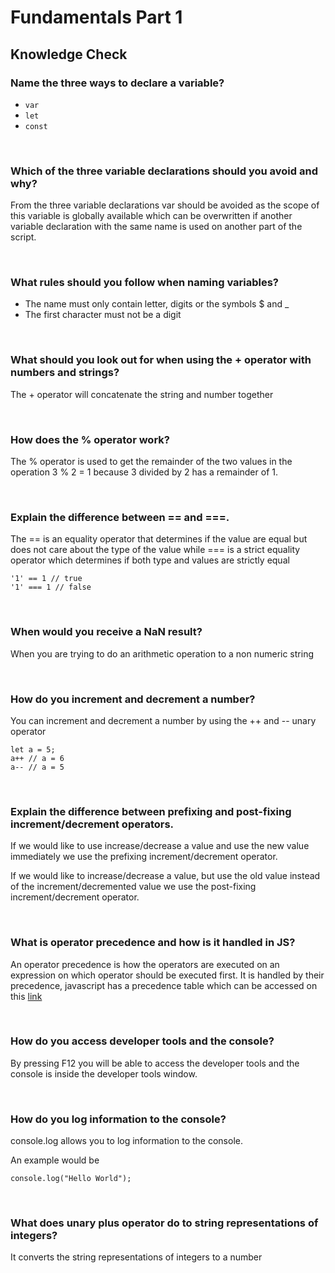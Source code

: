 # Fundamentals Part 1

## Knowledge Check

### Name the three ways to declare a variable?

- `var`
- `let`
- `const`

<br />

### Which of the three variable declarations should you avoid and why?

From the three variable declarations var should be avoided as the scope of this variable is globally available which can be overwritten if another variable declaration with the same name is used on another part of the script.

<br />

### What rules should you follow when naming variables?

- The name must only contain letter, digits or the symbols $ and \_
- The first character must not be a digit

<br />

### What should you look out for when using the + operator with numbers and strings?

The + operator will concatenate the string and number together

<br />

### How does the % operator work?

The % operator is used to get the remainder of the two values in the operation 3 % 2 = 1 because 3 divided by 2 has a remainder of 1.

<br />

### Explain the difference between == and ===.

The == is an equality operator that determines if the value are equal but does not care about the type of the value while === is a strict equality operator which determines if both type and values are strictly equal

```
'1' == 1 // true
'1' === 1 // false
```

<br />

### When would you receive a NaN result?

When you are trying to do an arithmetic operation to a non numeric string

<br />

### How do you increment and decrement a number?

You can increment and decrement a number by using the ++ and -- unary operator

```
let a = 5;
a++ // a = 6
a-- // a = 5

```

<br />

### Explain the difference between prefixing and post-fixing increment/decrement operators.

If we would like to use increase/decrease a value and use the new value immediately we use the prefixing increment/decrement operator.

If we would like to increase/decrease a value, but use the old value instead of the increment/decremented value we use the post-fixing increment/decrement operator.

<br />

### What is operator precedence and how is it handled in JS?

An operator precedence is how the operators are executed on an expression on which operator should be executed first.
It is handled by their precedence, javascript has a precedence table which can be accessed on this [link](https://developer.mozilla.org/en-US/docs/Web/JavaScript/Reference/Operators/Operator_Precedence)

<br />

### How do you access developer tools and the console?

By pressing F12 you will be able to access the developer tools and the console is inside the developer tools window.

<br />

### How do you log information to the console?

console.log allows you to log information to the console.

An example would be

```
console.log("Hello World");
```

<br />

### What does unary plus operator do to string representations of integers?

It converts the string representations of integers to a number

